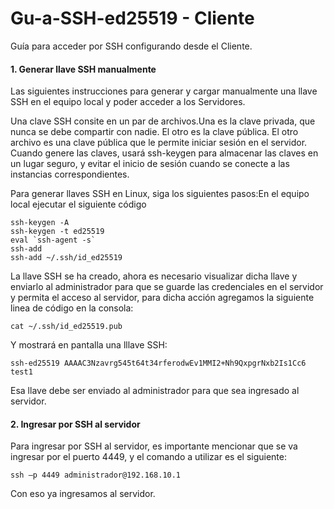 # Gu-a-SSH-ed25519 - Cliente

Guía para acceder por SSH configurando desde el Cliente.

#### 1. Generar llave SSH manualmente

Las siguientes instrucciones para generar y cargar manualmente una llave SSH en el equipo local y poder acceder a los Servidores.

Una clave SSH consite en un par de archivos.Una es la clave privada, que nunca se debe compartir con nadie. El otro es la clave pública. El otro archivo es una clave pública que le permite iniciar sesión en el servidor. Cuando genere las claves, usará ssh-keygen para almacenar las claves en un lugar seguro, y evitar el inicio de sesión cuando se conecte a las instancias correspondientes.

Para generar llaves SSH en Linux, siga los siguientes pasos:En el equipo local ejecutar el siguiente código
    
    ssh-keygen -A
    ssh-keygen -t ed25519
    eval `ssh-agent -s`
    ssh-add
    ssh-add ~/.ssh/id_ed25519

La llave SSH se ha creado, ahora es necesario visualizar dicha llave y enviarlo al
administrador para que se guarde las credenciales en el servidor y permita el acceso al
servidor, para dicha acción agregamos la siguiente linea de código en la consola:

    cat ~/.ssh/id_ed25519.pub
  
Y mostrará en pantalla una lllave SSH:
  
    ssh-ed25519 AAAAC3Nzavrg545t64t34rferodwEv1MMI2+Nh9QxpgrNxb2Is1Cc6 test1

Esa llave debe ser enviado al administrador para que sea ingresado al servidor.

#### 2. Ingresar por SSH al servidor

Para ingresar por SSH al servidor, es importante mencionar que se va ingresar por el
puerto 4449, y el comando a utilizar es el siguiente:

    ssh –p 4449 administrador@192.168.10.1

Con eso ya ingresamos al servidor.
